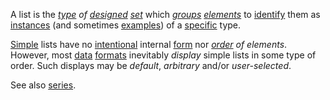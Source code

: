 A list is the *[type](https://github.com/gcassel/Modular-Organization-Terminology/blob/master/terms/type.md) of [designed](https://github.com/gcassel/Modular-Organization-Terminology/blob/master/terms/design.md) [set](https://github.com/gcassel/Modular-Organization-Terminology/blob/master/terms/set.md)* which *[groups](https://github.com/gcassel/Modular-Organization-Terminology/blob/master/terms/group.md) [elements](https://github.com/gcassel/Modular-Organization-Terminology/blob/master/terms/element.md)* to [identify](https://github.com/gcassel/Modular-Organization-Terminology/blob/master/terms/identify.md) them as [instances](https://github.com/gcassel/Modular-Organization-Terminology/blob/master/terms/instance.md) (and sometimes [examples](https://github.com/gcassel/Modular-Organization-Terminology/blob/master/terms/example.md)) of a [specific](https://github.com/gcassel/Modular-Organization-Terminology/blob/master/terms/specific.md) type.

[Simple](https://github.com/gcassel/Modular-Organization-Terminology/blob/master/terms/simplicity.md) lists have no [intentional](https://github.com/gcassel/Modular-Organization-Terminology/blob/master/terms/intention.md) internal [form](https://github.com/gcassel/Modular-Organization-Terminology/blob/master/terms/form.md) nor *[order](https://github.com/gcassel/Modular-Organization-Terminology/blob/master/terms/order.md) of elements*.  However, most [data](https://github.com/gcassel/Modular-Organization-Terminology/blob/master/terms/data.md) [formats](https://github.com/gcassel/Modular-Organization-Terminology/blob/master/terms/format.md) inevitably *display* simple lists in some type of order.  Such displays may be *default*, *arbitrary* and/or *user-selected*.  

See also [series](https://github.com/gcassel/Modular-Organization-Terminology/blob/master/terms/series.md).
